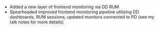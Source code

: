 - Added a new layer of frontend monitoring via DD RUM
- Spearheaded improved frontend monitoring pipeline utilizing DD dashboards, RUM sessions, updated monitors connected to PD (see my talk notes for more details)